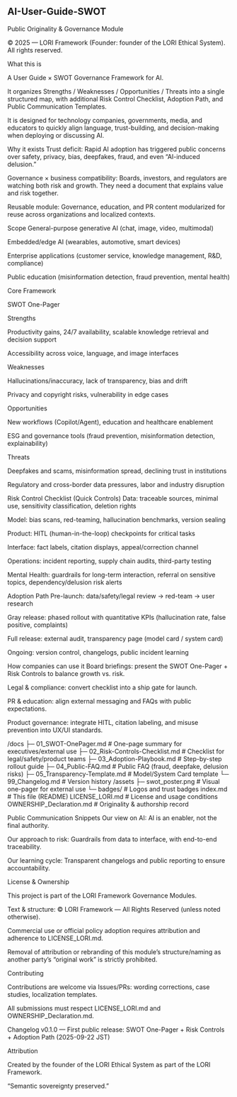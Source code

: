 ## AI-User-Guide-SWOT


Public Originality & Governance Module

© 2025 — LORI Framework (Founder: founder of the LORI Ethical System). All rights reserved.

What this is


A User Guide × SWOT Governance Framework for AI.

It organizes Strengths / Weaknesses / Opportunities / Threats into a single structured map, with additional Risk Control Checklist, Adoption Path, and Public Communication Templates.



It is designed for technology companies, governments, media, and educators to quickly align language, trust-building, and decision-making when deploying or discussing AI.

Why it exists
Trust deficit: Rapid AI adoption has triggered public concerns over safety, privacy, bias, deepfakes, fraud, and even “AI-induced delusion.”

Governance × business compatibility: Boards, investors, and regulators are watching both risk and growth. They need a document that explains value and risk together.

Reusable module: Governance, education, and PR content modularized for reuse across organizations and localized contexts.

Scope
General-purpose generative AI (chat, image, video, multimodal)

Embedded/edge AI (wearables, automotive, smart devices)

Enterprise applications (customer service, knowledge management, R&D, compliance)

Public education (misinformation detection, fraud prevention, mental health)

Core Framework


SWOT One-Pager


Strengths

Productivity gains, 24/7 availability, scalable knowledge retrieval and decision support

Accessibility across voice, language, and image interfaces



Weaknesses

Hallucinations/inaccuracy, lack of transparency, bias and drift

Privacy and copyright risks, vulnerability in edge cases



Opportunities

New workflows (Copilot/Agent), education and healthcare enablement

ESG and governance tools (fraud prevention, misinformation detection, explainability)



Threats

Deepfakes and scams, misinformation spread, declining trust in institutions

Regulatory and cross-border data pressures, labor and industry disruption

Risk Control Checklist (Quick Controls)
Data: traceable sources, minimal use, sensitivity classification, deletion rights

Model: bias scans, red-teaming, hallucination benchmarks, version sealing

Product: HITL (human-in-the-loop) checkpoints for critical tasks

Interface: fact labels, citation displays, appeal/correction channel

Operations: incident reporting, supply chain audits, third-party testing

Mental Health: guardrails for long-term interaction, referral on sensitive topics, dependency/delusion risk alerts

Adoption Path
Pre-launch: data/safety/legal review → red-team → user research

Gray release: phased rollout with quantitative KPIs (hallucination rate, false positive, complaints)

Full release: external audit, transparency page (model card / system card)

Ongoing: version control, changelogs, public incident learning

How companies can use it
Board briefings: present the SWOT One-Pager + Risk Controls to balance growth vs. risk.

Legal & compliance: convert checklist into a ship gate for launch.

PR & education: align external messaging and FAQs with public expectations.

Product governance: integrate HITL, citation labeling, and misuse prevention into UX/UI standards.



/docs
├─ 01_SWOT-OnePager.md # One-page summary for executives/external use
├─ 02_Risk-Controls-Checklist.md # Checklist for legal/safety/product teams
├─ 03_Adoption-Playbook.md # Step-by-step rollout guide
├─ 04_Public-FAQ.md # Public FAQ (fraud, deepfake, delusion risks)
├─ 05_Transparency-Template.md # Model/System Card template
└─ 99_Changelog.md # Version history
/assets
├─ swot_poster.png # Visual one-pager for external use
└─ badges/ # Logos and trust badges
index.md # This file (README)
LICENSE_LORI.md # License and usage conditions
OWNERSHIP_Declaration.md # Originality & authorship record

Public Communication Snippets
Our view on AI: AI is an enabler, not the final authority.

Our approach to risk: Guardrails from data to interface, with end-to-end traceability.

Our learning cycle: Transparent changelogs and public reporting to ensure accountability.

License & Ownership


This project is part of the LORI Framework Governance Modules.

Text & structure: © LORI Framework — All Rights Reserved (unless noted otherwise).

Commercial use or official policy adoption requires attribution and adherence to LICENSE_LORI.md.

Removal of attribution or rebranding of this module’s structure/naming as another party’s “original work” is strictly prohibited.

Contributing


Contributions are welcome via Issues/PRs: wording corrections, case studies, localization templates.

All submissions must respect LICENSE_LORI.md and OWNERSHIP_Declaration.md.

Changelog
v0.1.0 — First public release: SWOT One-Pager + Risk Controls + Adoption Path (2025-09-22 JST)


Attribution


Created by the founder of the LORI Ethical System as part of the LORI Framework.

“Semantic sovereignty preserved.”


